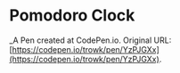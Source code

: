 # Pomodoro Clock
 _A Pen created at CodePen.io. Original URL: [https://codepen.io/trowk/pen/YzPJGXx](https://codepen.io/trowk/pen/YzPJGXx).

 